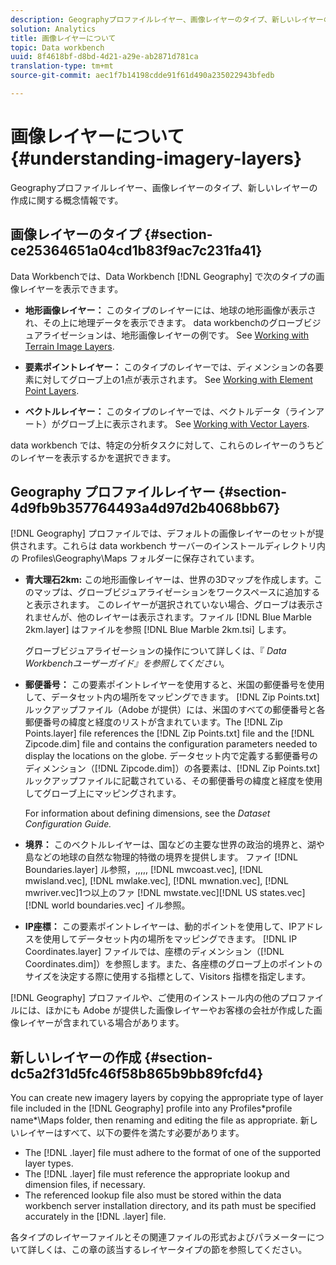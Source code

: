 ```yaml
---
description: Geographyプロファイルレイヤー、画像レイヤーのタイプ、新しいレイヤーの作成に関する概念情報です。
solution: Analytics
title: 画像レイヤーについて
topic: Data workbench
uuid: 8f4618bf-d8bd-4d21-a29e-ab2871d781ca
translation-type: tm+mt
source-git-commit: aec1f7b14198cdde91f61d490a235022943bfedb

---
```



# 画像レイヤーについて{#understanding-imagery-layers}

Geographyプロファイルレイヤー、画像レイヤーのタイプ、新しいレイヤーの作成に関する概念情報です。

## 画像レイヤーのタイプ {#section-ce25364651a04cd1b83f9ac7c231fa41}

Data Workbenchでは、Data Workbench [!DNL Geography] で次のタイプの画像レイヤーを表示できます。

* **地形画像レイヤー：** このタイプのレイヤーには、地球の地形画像が表示され、その上に地理データを表示できます。 data workbenchのグローブビジュアライゼーションは、地形画像レイヤーの例です。 See [Working with Terrain Image Layers](../../../home/c-geo-oview/c-wk-img-lyrs/c-trn-img-lyrs/c-trn-img-lyrs.md#concept-8a0a16013e824ac29f35a0349b5d8ccf).

* **要素ポイントレイヤー：** このタイプのレイヤーでは、ディメンションの各要素に対してグローブ上の1点が表示されます。 See [Working with Element Point Layers](../../../home/c-geo-oview/c-wk-img-lyrs/c-elmt-pt-lyrs/c-elmt-pt-lyrs.md#concept-52b3262ab4e042a18956be8809638af9).

* **ベクトルレイヤー：** このタイプのレイヤーでは、ベクトルデータ（ラインアート）がグローブ上に表示されます。 See [Working with Vector Layers](../../../home/c-geo-oview/c-wk-img-lyrs/c-wk-vctr-lyrs/c-wk-vctr-lyrs.md#concept-a2c9e8155f554cbe96ee3aaf44f2d620).

data workbench では、特定の分析タスクに対して、これらのレイヤーのうちどのレイヤーを表示するかを選択できます。

## Geography プロファイルレイヤー {#section-4d9fb9b357764493a4d97d2b4068bb67}

[!DNL Geography] プロファイルでは、デフォルトの画像レイヤーのセットが提供されます。これらは data workbench サーバーのインストールディレクトリ内の Profiles\Geography\Maps フォルダーに保存されています。

* **青大理石2km:** この地形画像レイヤーは、世界の3Dマップを作成します。このマップは、グローブビジュアライゼーションをワークスペースに追加すると表示されます。 このレイヤーが選択されていない場合、グローブは表示されませんが、他のレイヤーは表示されます。ファイル [!DNL Blue Marble 2km.layer] はファイルを参照 [!DNL Blue Marble 2km.tsi] します。

   グローブビジュアライゼーションの操作について詳しくは、『 *Data Workbenchユーザーガイド』を参照してください*。

* **郵便番号：** この要素ポイントレイヤーを使用すると、米国の郵便番号を使用して、データセット内の場所をマッピングできます。 [!DNL Zip Points.txt] ルックアップファイル（Adobe が提供）には、米国のすべての郵便番号と各郵便番号の緯度と経度のリストが含まれています。The [!DNL Zip Points.layer] file references the [!DNL Zip Points.txt] file and the [!DNL Zipcode.dim] file and contains the configuration parameters needed to display the locations on the globe. データセット内で定義する郵便番号のディメンション（[!DNL Zipcode.dim]）の各要素は、[!DNL Zip Points.txt] ルックアップファイルに記載されている、その郵便番号の緯度と経度を使用してグローブ上にマッピングされます。

   For information about defining dimensions, see the *Dataset Configuration Guide.*

* **境界：** このベクトルレイヤーは、国などの主要な世界の政治的境界と、湖や島などの地球の自然な物理的特徴の境界を提供します。 ファイ [!DNL Boundaries.layer] ル参照，,,,,, [!DNL mwcoast.vec], [!DNL mwisland.vec], [!DNL mwlake.vec], [!DNL mwnation.vec], [!DNL mwriver.vec]1つ以上のファ [!DNL mwstate.vec][!DNL US states.vec][!DNL world boundaries.vec] イル参照。

* **IP座標：** この要素ポイントレイヤーは、動的ポイントを使用して、IPアドレスを使用してデータセット内の場所をマッピングできます。 [!DNL IP Coordinates.layer] ファイルでは、座標のディメンション（[!DNL Coordinates.dim]）を参照します。また、各座標のグローブ上のポイントのサイズを決定する際に使用する指標として、Visitors 指標を指定します。

[!DNL Geography] プロファイルや、ご使用のインストール内の他のプロファイルには、ほかにも Adobe が提供した画像レイヤーやお客様の会社が作成した画像レイヤーが含まれている場合があります。

## 新しいレイヤーの作成 {#section-dc5a2f31d5fc46f58b865b9bb89fcfd4}

You can create new imagery layers by copying the appropriate type of layer file included in the [!DNL Geography] profile into any Profiles\*profile name*\Maps folder, then renaming and editing the file as appropriate. 新しいレイヤーはすべて、以下の要件を満たす必要があります。

* The [!DNL .layer] file must adhere to the format of one of the supported layer types.
* The [!DNL .layer] file must reference the appropriate lookup and dimension files, if necessary.
* The referenced lookup file also must be stored within the data workbench server installation directory, and its path must be specified accurately in the [!DNL .layer] file.

各タイプのレイヤーファイルとその関連ファイルの形式およびパラメーターについて詳しくは、この章の該当するレイヤータイプの節を参照してください。
